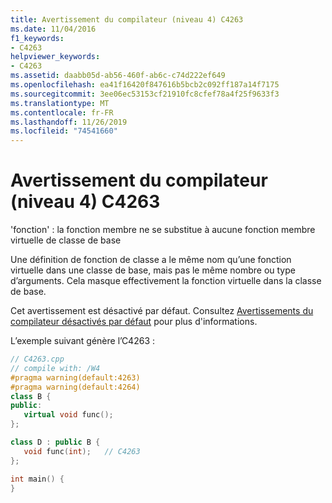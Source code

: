 ```yaml
---
title: Avertissement du compilateur (niveau 4) C4263
ms.date: 11/04/2016
f1_keywords:
- C4263
helpviewer_keywords:
- C4263
ms.assetid: daabb05d-ab56-460f-ab6c-c74d222ef649
ms.openlocfilehash: ea41f16420f847616b5bcb2c092ff187a14f7175
ms.sourcegitcommit: 3ee06ec53153cf21910fc8cfef78a4f25f9633f3
ms.translationtype: MT
ms.contentlocale: fr-FR
ms.lasthandoff: 11/26/2019
ms.locfileid: "74541660"
---
```

# <a name="compiler-warning-level-4-c4263"></a>Avertissement du compilateur (niveau 4) C4263

'fonction' : la fonction membre ne se substitue à aucune fonction membre virtuelle de classe de base

Une définition de fonction de classe a le même nom qu’une fonction virtuelle dans une classe de base, mais pas le même nombre ou type d’arguments. Cela masque effectivement la fonction virtuelle dans la classe de base.

Cet avertissement est désactivé par défaut. Consultez [Avertissements du compilateur désactivés par défaut](../../preprocessor/compiler-warnings-that-are-off-by-default.md) pour plus d'informations.

L’exemple suivant génère l’C4263 :

```cpp
// C4263.cpp
// compile with: /W4
#pragma warning(default:4263)
#pragma warning(default:4264)
class B {
public:
   virtual void func();
};

class D : public B {
   void func(int);   // C4263
};

int main() {
}
```
